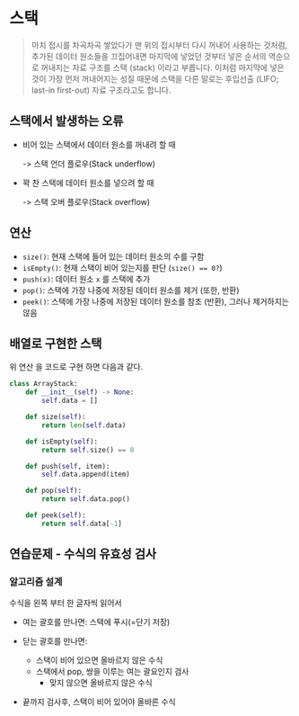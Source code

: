# 스택 

> 마치 접시를 차곡차곡 쌓았다가 맨 위의 접시부터 다시 꺼내어 사용하는 것처럼, 추가된 데이터 원소들을 끄집어내면 마지막에 넣었던 것부터 넣은 순서의 역순으로 꺼내지는 자료 구조를 스택 (stack) 이라고 부릅니다. 이처럼 마지막에 넣은 것이 가장 먼저 꺼내어지는 성질 때문에 스택을 다른 말로는 후입선출 (LIFO; last-in first-out) 자료 구조라고도 합니다.





## 스택에서 발생하는 오류

- 비어 있는 스택에서 데이터 원소를 꺼내려 할 때 

  -> 스택 언더 플로우(Stack underflow)

- 꽉 찬 스택에 데이터 원소를 넣으려 할 때

  -> 스택 오버 플로우(Stack overflow)



## 연산

- `size()`: 현재 스택에 들어 있는 데이터 원소의 수를 구함
- `isEmpty()`: 현재 스택이 비어 있는지를 판단 (`size() == 0?`)
- `push(x)`: 데이터 원소 `x` 를 스택에 추가
- `pop()`: 스택에 가장 나중에 저장된 데이터 원소를 제거 (또한, 반환)
- `peek()`: 스택에 가장 나중에 저장된 데이터 원소를 참조 (반환), 그러나 제거하지는 않음



## 배열로 구현한 스택

위 연산 을 코드로 구현 하면 다음과 같다.

```python
class ArrayStack:
    def __init__(self) -> None:
        self.data = []

    def size(self):
        return len(self.data)

    def isEmpty(self):
        return self.size() == 0

    def push(self, item):
        self.data.append(item)

    def pop(self):
        return self.data.pop()

    def peek(self):
        return self.data[-1]
```



## 연습문제 - 수식의 유효성 검사

### 알고리즘 설계 

수식을 왼쪽 부터 한 글자씩 읽어서

- 여는 괄호를 만나면: 스택에 푸시(=단기 저장)

- 닫는 괄호를 만나면:

  - 스택이 비어 있으면 올바르지 않은 수식
  - 스택에서 pop, 쌍을 이루는 여는 괄요인지 검사
    - 맞지 않으면 올바르지 않은 수식

- 끝까지 검사후, 스택이 비어 있어야 올바른 수식

  